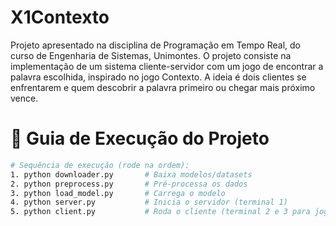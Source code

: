 # X1Contexto
Projeto apresentado na disciplina de Programação em Tempo Real, do curso de Engenharia de Sistemas, Unimontes.
O projeto consiste na implementação de um sistema cliente-servidor com um jogo de encontrar a palavra escolhida, inspirado no jogo Contexto.
A ideia é dois clientes se enfrentarem e quem descobrir a palavra primeiro ou chegar mais próximo vence. 

# 🚀 Guia de Execução do Projeto

```bash
# Sequência de execução (rode na ordem):
1. python downloader.py       # Baixa modelos/datasets
2. python preprocess.py       # Pré-processa os dados
3. python load_model.py       # Carrega o modelo
4. python server.py           # Inicia o servidor (terminal 1)
5. python client.py           # Roda o cliente (terminal 2 e 3 para jogar) 
